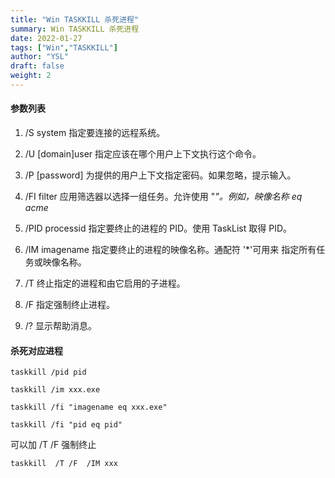 ```yaml
---
title: "Win TASKKILL 杀死进程"
summary: Win TASKKILL 杀死进程
date: 2022-01-27
tags: ["Win","TASKKILL"]
author: "YSL"
draft: false
weight: 2
---
```

#### 参数列表
1. /S    system    指定要连接的远程系统。  

2. /U    [domain\]user    指定应该在哪个用户上下文执行这个命令。

3. /P    [password]       为提供的用户上下文指定密码。如果忽略，提示输入。

4. /FI   filter           应用筛选器以选择一组任务。允许使用 "*"。例如，映像名称 eq acme*

5. /PID  processid        指定要终止的进程的 PID。使用 TaskList 取得 PID。

6. /IM   imagename        指定要终止的进程的映像名称。通配符 '*'可用来 指定所有任务或映像名称。

7. /T                     终止指定的进程和由它启用的子进程。

8. /F                     指定强制终止进程。

9. /?                     显示帮助消息。

#### 杀死对应进程

```shell
taskkill /pid pid  

taskkill /im xxx.exe  

taskkill /fi "imagename eq xxx.exe"  

taskkill /fi "pid eq pid" 
```

可以加 /T /F 强制终止
```shell
taskkill  /T /F  /IM xxx
```